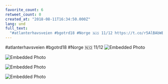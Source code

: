 ```yaml
---
favorite_count: 6
retweet_count: 0
created_at: "2018-08-11T16:34:50.000Z"
lang: und
full_text:
  "#atlanterhavsveien #bgotrd18 #Norge 🇳🇴 11/12 https://t.co/r5AlBAbWEI"
---
```


#atlanterhavsveien #bgotrd18 #Norge 🇳🇴 11/12
![Embedded Photo](https://twitter-media-coderbyheart.s3.eu-north-1.amazonaws.com/1028318837354254338-DkVQ-1oX4AAc-Yj.jpg)

![Embedded Photo](https://twitter-media-coderbyheart.s3.eu-north-1.amazonaws.com/1028318837354254338-DkVRRpZX0AEpdya.jpg)

![Embedded Photo](https://twitter-media-coderbyheart.s3.eu-north-1.amazonaws.com/1028318837354254338-DkVRSegWsAAo329.jpg)

![Embedded Photo](https://twitter-media-coderbyheart.s3.eu-north-1.amazonaws.com/1028318837354254338-DkVRTbJWwAEAIMJ.jpg)
